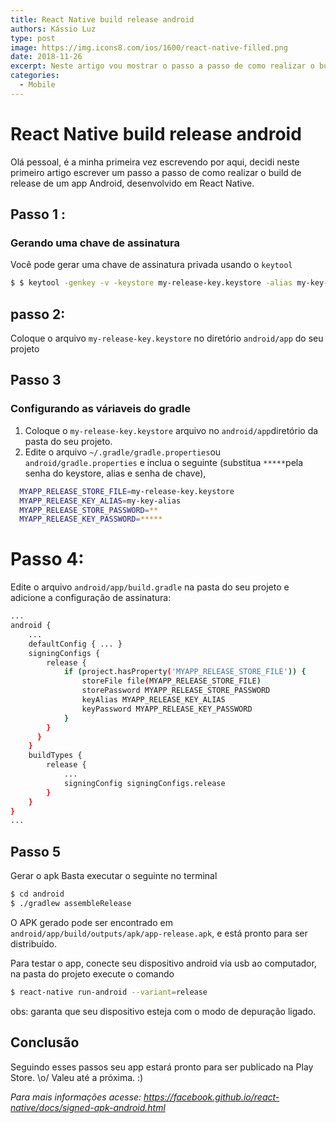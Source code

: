 ```yaml
---
title: React Native build release android
authors: Kássio Luz
type: post
image: https://img.icons8.com/ios/1600/react-native-filled.png
date: 2018-11-26
excerpt: Neste artigo vou mostrar o passo a passo de como realizar o build de release android no react-native.
categories:
  - Mobile
---
```


# React Native build release android

Olá pessoal, é a minha primeira vez escrevendo por aqui, decidi neste primeiro artigo escrever um passo a passo de como realizar o 
build de release de um app Android, desenvolvido em React Native.

## Passo 1 :

### Gerando uma chave de assinatura
Você pode gerar uma chave de assinatura privada usando o `keytool`
 ```sh
$ $ keytool -genkey -v -keystore my-release-key.keystore -alias my-key-alias -keyalg RSA -keysize 2048 -validity 10000
```

## passo 2: 

Coloque o arquivo `my-release-key.keystore`
no diretório `android/app` do seu projeto

## Passo 3
### Configurando as váriaveis do gradle

1.  Coloque o `my-release-key.keystore` arquivo no `android/app`diretório da pasta do seu projeto.
2.  Edite o arquivo `~/.gradle/gradle.properties`ou `android/gradle.properties` e inclua o seguinte (substitua `*****`pela senha do keystore, alias e senha de chave),

```sh
  MYAPP_RELEASE_STORE_FILE=my-release-key.keystore
  MYAPP_RELEASE_KEY_ALIAS=my-key-alias
  MYAPP_RELEASE_STORE_PASSWORD=**
  MYAPP_RELEASE_KEY_PASSWORD=*****
```

# Passo 4: 
Edite o arquivo `android/app/build.gradle` na pasta do seu projeto e adicione a configuração de assinatura:

```sh
...
android {
    ...
    defaultConfig { ... }
    signingConfigs {
        release {
            if (project.hasProperty('MYAPP_RELEASE_STORE_FILE')) {
                storeFile file(MYAPP_RELEASE_STORE_FILE)
                storePassword MYAPP_RELEASE_STORE_PASSWORD
                keyAlias MYAPP_RELEASE_KEY_ALIAS
                keyPassword MYAPP_RELEASE_KEY_PASSWORD
            }
        }
      }
    }
    buildTypes {
        release {
            ...
            signingConfig signingConfigs.release
        }
    }
}
...
```
## Passo 5
Gerar o apk
Basta executar o seguinte no terminal
```sh
$ cd android
$ ./gradlew assembleRelease
```
O APK gerado pode ser encontrado em  `android/app/build/outputs/apk/app-release.apk`, e está pronto para ser distribuído.

Para testar o app, conecte seu dispositivo android via usb ao computador, na pasta do projeto execute o comando

```sh
$ react-native run-android --variant=release
```

obs: garanta que seu dispositivo esteja com o modo de depuração ligado. 

## Conclusão
Seguindo esses passos seu app estará pronto para ser publicado na Play Store. \o/
Valeu até a próxima. :)

*Para mais informações acesse:
https://facebook.github.io/react-native/docs/signed-apk-android.html*
